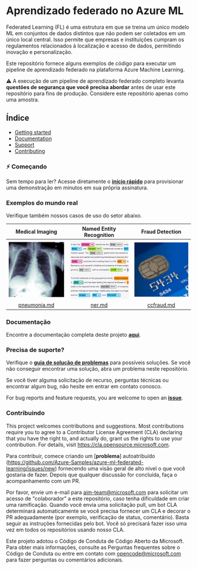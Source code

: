# Aprendizado federado no Azure ML

Federated Learning (FL) é uma estrutura em que se treina um único modelo ML em conjuntos de dados distintos que não podem ser coletados em um único local central. Isso permite que empresas e instituições cumpram os regulamentos relacionados à localização e acesso de dados, permitindo inovação e personalização.

Este repositório fornece alguns exemplos de código para executar um pipeline de aprendizado federado na plataforma Azure Machine Learning.

:warning: A execução de um pipeline de aprendizado federado completo levanta **questões de segurança que você precisa abordar** antes de usar este repositório para fins de produção. Considere este repositório apenas como uma amostra.


## Índice

- [Getting started](#zap-getting-started)
- [Documentation](#documentation)
- [Support](#need-support)
- [Contributing](#contributing)

### :zap: Começando

Sem tempo para ler? Acesse diretamente o [**início rápido**](./docs/quickstart.md) para provisionar uma demonstração em minutos em sua própria assinatura.

### Exemplos do mundo real

Verifique também nossos casos de uso do setor abaixo.

| Medical Imaging | Named Entity Recognition | Fraud Detection |
| :-: | :-: | :-: |
| [![](./docs/pics/industry-medical-imaging.png)](./docs/real-world-examples/pneumonia.md) | [![](./docs/pics/industry-ner.png)](./docs/real-world-examples/ner.md) | [![](./docs/pics/industry-fraud-detection.png)](./docs/real-world-examples/ccfraud.md) |
| [pneumonia.md](./docs/real-world-examples/pneumonia.md) | [ner.md](./docs/real-world-examples/ner.md) | [ccfraud.md](./docs/real-world-examples/ccfraud.md) |

### Documentação

Encontre a documentação completa deste projeto [**aqui**](docs/README.md).

### Precisa de suporte?

Verifique o [**guia de solução de problemas**](./docs/tsg.md) para possíveis soluções. Se você não conseguir encontrar uma solução, abra um problema neste repositório.

Se você tiver alguma solicitação de recurso, perguntas técnicas ou encontrar algum bug, não hesite em entrar em contato conosco.

For bug reports and feature requests, you are welcome to open an [**issue**](https://github.com/Azure-Samples/azure-ml-federated-learning/issues).

### Contribuindo

This project welcomes contributions and suggestions. Most contributions require you to agree to a Contributor License Agreement (CLA) declaring that you have the right to, and actually do, grant us the rights to use your contribution. For details, visit https://cla.opensource.microsoft.com.

Para contribuir, comece criando um [**problema**] autoatribuído (https://github.com/Azure-Samples/azure-ml-federated-learning/issues/new) fornecendo uma visão geral de alto nível o que você gostaria de fazer. Depois que qualquer discussão for concluída, faça o acompanhamento com um PR.

Por favor, envie um e-mail para aim-team@microsoft.com para solicitar um acesso de "colaborador" a este repositório, caso tenha dificuldade em criar uma ramificação. Quando você envia uma solicitação pull, um bot CLA determinará automaticamente se você precisa fornecer um CLA e decorar o PR adequadamente (por exemplo, verificação de status, comentário). Basta seguir as instruções fornecidas pelo bot. Você só precisará fazer isso uma vez em todos os repositórios usando nosso CLA.

Este projeto adotou o Código de Conduta de Código Aberto da Microsoft. Para obter mais informações, consulte as Perguntas frequentes sobre o Código de Conduta ou entre em contato com opencode@microsoft.com para fazer perguntas ou comentários adicionais.
